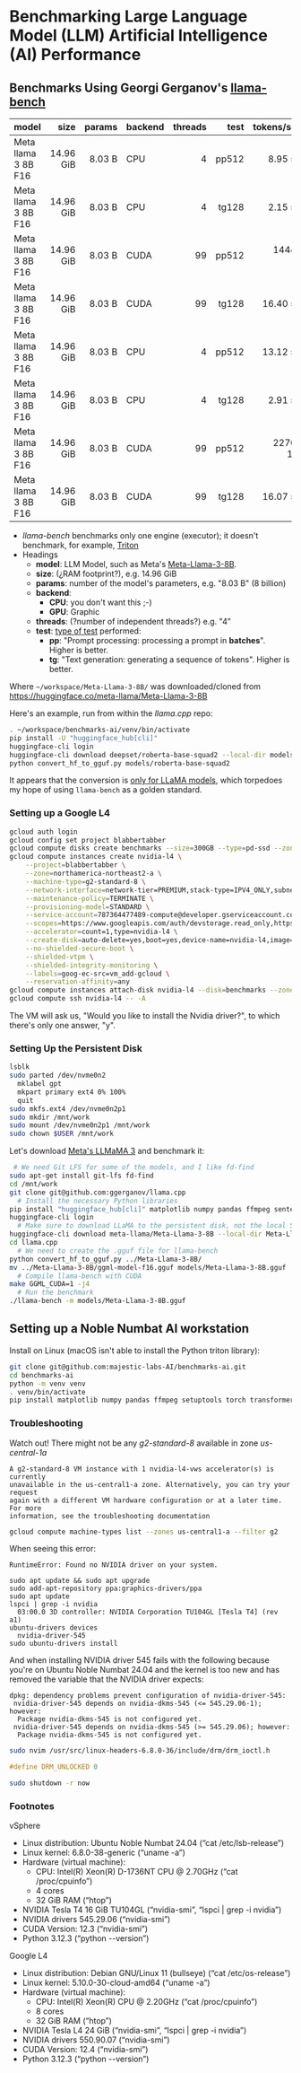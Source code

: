 # Benchmarking Large Language Model (LLM) Artificial Intelligence (AI) Performance

## Benchmarks Using Georgi Gerganov's [llama-bench](https://github.com/ggerganov/llama.cpp/tree/master/examples/llama-bench)

| model                          |       size |     params | backend    | threads |          test |    tokens/second |  notes |
| ------------------------------ | ---------: | ---------: | ---------- | ------: | ------------: | ---------------: | ------ |
| Meta llama 3 8B F16            |  14.96 GiB |     8.03 B | CPU        |       4 |         pp512 |      8.95 ± 0.99 | [vSphere](#vsphere) |
| Meta llama 3 8B F16            |  14.96 GiB |     8.03 B | CPU        |       4 |         tg128 |      2.15 ± 0.02 | [vSphere](#vsphere) |
| Meta llama 3 8B F16            |  14.96 GiB |     8.03 B | CUDA       |      99 |         pp512 |  1444.68 ± 60.51 | [vSphere](#vsphere) |
| Meta llama 3 8B F16            |  14.96 GiB |     8.03 B | CUDA       |      99 |         tg128 |     16.40 ± 0.04 | [vSphere](#vsphere) |
| Meta llama 3 8B F16            |  14.96 GiB |     8.03 B | CPU        |       4 |         pp512 |     13.12 ± 0.10 | [Google L4](#google_l4) |
| Meta llama 3 8B F16            |  14.96 GiB |     8.03 B | CPU        |       4 |         tg128 |      2.91 ± 0.01 | [Google L4](#google_l4) |
| Meta llama 3 8B F16            |  14.96 GiB |     8.03 B | CUDA       |      99 |         pp512 | 2270.05 ± 127.44 | [Google L4](#google_l4) |
| Meta llama 3 8B F16            |  14.96 GiB |     8.03 B | CUDA       |      99 |         tg128 |     16.07 ± 0.03 | [Google L4](#google_l4) |

- _llama-bench_ benchmarks only one engine (executor); it doesn't benchmark,
for example, [Triton](https://github.com/triton-lang/triton)
- Headings
  - **model**: LLM Model, such as Meta's [Meta-Llama-3-8B](https://huggingface.co/meta-llama/Meta-Llama-3-8B).
  - **size**: (¿RAM footprint?), e.g. 14.96 GiB
  - **params**: number of the model's parameters, e.g. "8.03 B" (8 billion)
  - **backend**:
    - **CPU**: you don't want this ;-)
    - **GPU**: Graphic
  - **threads**: (?number of independent threads?) e.g. "4"
  - **test**: [type of test](https://github.com/ggerganov/llama.cpp/tree/master/examples/llama-bench) performed:
    - **pp**: "Prompt processing: processing a prompt in **batches**". Higher is better.
    - **tg**: "Text generation: generating a sequence of tokens". Higher is better.


Where `~/workspace/Meta-Llama-3-8B/` was downloaded/cloned from
<https://huggingface.co/meta-llama/Meta-Llama-3-8B>

Here's an example, run from within the _llama.cpp_ repo:

```bash
. ~/workspace/benchmarks-ai/venv/bin/activate
pip install -U "huggingface_hub[cli]"
huggingface-cli login
huggingface-cli download deepset/roberta-base-squad2 --local-dir models/roberta-base-squad2
python convert_hf_to_gguf.py models/roberta-base-squad2
```

It appears that the conversion is [only for  LLaMA
models](https://github.com/ggerganov/llama.cpp/discussions/2948#discussioncomment-6925099),
which torpedoes my hope of using `llama-bench` as a golden standard.

### Setting up a Google L4

```bash
gcloud auth login
gcloud config set project blabbertabber
gcloud compute disks create benchmarks --size=300GB --type=pd-ssd --zone=northamerica-northeast2-a
gcloud compute instances create nvidia-l4 \
    --project=blabbertabber \
    --zone=northamerica-northeast2-a \
    --machine-type=g2-standard-8 \
    --network-interface=network-tier=PREMIUM,stack-type=IPV4_ONLY,subnet=default \
    --maintenance-policy=TERMINATE \
    --provisioning-model=STANDARD \
    --service-account=787364477489-compute@developer.gserviceaccount.com \
    --scopes=https://www.googleapis.com/auth/devstorage.read_only,https://www.googleapis.com/auth/logging.write,https://www.googleapis.com/auth/monitoring.write,https://www.googleapis.com/auth/service.management.readonly,https://www.googleapis.com/auth/servicecontrol,https://www.googleapis.com/auth/trace.append \
    --accelerator=count=1,type=nvidia-l4 \
    --create-disk=auto-delete=yes,boot=yes,device-name=nvidia-l4,image=projects/ml-images/global/images/c1-deeplearning-tf-2-16-cu123-v20240708-debian-11-py310,mode=rw,size=200,type=projects/blabbertabber/zones/northamerica-northeast2-c/diskTypes/pd-ssd \
    --no-shielded-secure-boot \
    --shielded-vtpm \
    --shielded-integrity-monitoring \
    --labels=goog-ec-src=vm_add-gcloud \
    --reservation-affinity=any
gcloud compute instances attach-disk nvidia-l4 --disk=benchmarks --zone=northamerica-northeast2-a
gcloud compute ssh nvidia-l4 -- -A
```

The VM will ask us, "Would you like to install the Nvidia driver?", to which there's only one answer, "y".

### Setting Up the Persistent Disk

```bash
lsblk
sudo parted /dev/nvme0n2
  mklabel gpt
  mkpart primary ext4 0% 100%
  quit
sudo mkfs.ext4 /dev/nvme0n2p1
sudo mkdir /mnt/work
sudo mount /dev/nvme0n2p1 /mnt/work
sudo chown $USER /mnt/work
```

Let's download [Meta's LLMaMA 3](https://huggingface.co/meta-llama/Meta-Llama-3-8B) and benchmark it:

```bash
 # We need Git LFS for some of the models, and I like fd-find
sudo apt-get install git-lfs fd-find
cd /mnt/work
git clone git@github.com:ggerganov/llama.cpp
  # Install the necessary Python libraries
pip install "huggingface_hub[cli]" matplotlib numpy pandas ffmpeg sentencepiece setuptools torch transformers triton
huggingface-cli login
  # Make sure to download LLaMA to the persistent disk, not the local SSD
huggingface-cli download meta-llama/Meta-Llama-3-8B --local-dir Meta-Llama-3-8B
cd llama.cpp
  # We need to create the .gguf file for llama-bench
python convert_hf_to_gguf.py ../Meta-Llama-3-8B/
mv ../Meta-Llama-3-8B/ggml-model-f16.gguf models/Meta-Llama-3-8B.gguf
  # Compile llama-bench with CUDA
make GGML_CUDA=1 -j4
  # Run the benchmark
./llama-bench -m models/Meta-Llama-3-8B.gguf
```


## Setting up a Noble Numbat AI workstation

Install on Linux (macOS isn't able to install the Python triton library):

```bash
git clone git@github.com:majestic-labs-AI/benchmarks-ai.git
cd benchmarks-ai
python -m venv venv
. venv/bin/activate
pip install matplotlib numpy pandas ffmpeg setuptools torch transformers triton
```

### Troubleshooting

Watch out! There might not be any _g2-standard-8_ available in zone _us-central-1a_

```
A g2-standard-8 VM instance with 1 nvidia-l4-vws accelerator(s) is currently
unavailable in the us-central1-a zone. Alternatively, you can try your request
again with a different VM hardware configuration or at a later time. For more
information, see the troubleshooting documentation
```

```bash
gcloud compute machine-types list --zones us-central1-a --filter g2
```

When seeing this error:

```
RuntimeError: Found no NVIDIA driver on your system.
```

```
sudo apt update && sudo apt upgrade
sudo add-apt-repository ppa:graphics-drivers/ppa
sudo apt update
lspci | grep -i nvidia
  03:00.0 3D controller: NVIDIA Corporation TU104GL [Tesla T4] (rev a1)
ubuntu-drivers devices
  nvidia-driver-545
sudo ubuntu-drivers install
```

And when installing NVIDIA driver 545 fails with the following because
you're on Ubuntu Noble Numbat 24.04 and the kernel is too new and has
removed the variable that the NVIDIA driver expects:

```
dpkg: dependency problems prevent configuration of nvidia-driver-545:
 nvidia-driver-545 depends on nvidia-dkms-545 (<= 545.29.06-1); however:
  Package nvidia-dkms-545 is not configured yet.
 nvidia-driver-545 depends on nvidia-dkms-545 (>= 545.29.06); however:
  Package nvidia-dkms-545 is not configured yet.
```

```bash
sudo nvim /usr/src/linux-headers-6.8.0-36/include/drm/drm_ioctl.h
```

```C
#define DRM_UNLOCKED 0
```

```bash
sudo shutdown -r now
```

### Footnotes

<a name="vsphere">vSphere</a>

- Linux distribution: Ubuntu Noble Numbat 24.04 (“cat /etc/lsb-release”)
- Linux kernel: 6.8.0-38-generic (“uname -a”)
- Hardware (virtual machine):
  - CPU: Intel(R) Xeon(R) D-1736NT CPU @ 2.70GHz (“cat /proc/cpuinfo”)
  - 4 cores
  - 32 GiB RAM (“htop”)
- NVIDIA Tesla T4 16 GiB TU104GL (“nvidia-smi”, “lspci | grep -i nvidia”)
- NVIDIA drivers 545.29.06 (“nvidia-smi”)
- CUDA Version: 12.3 (“nvidia-smi”)
- Python 3.12.3 (“python --version”)

<a name="google_l4">Google L4</a>

- Linux distribution: Debian GNU/Linux 11 (bullseye) (“cat /etc/os-release”)
- Linux kernel: 5.10.0-30-cloud-amd64 (“uname -a”)
- Hardware (virtual machine):
  - CPU: Intel(R) Xeon(R) CPU @ 2.20GHz (“cat /proc/cpuinfo”)
  - 8 cores
  - 32 GiB RAM (“htop”)
- NVIDIA Tesla L4 24 GiB (“nvidia-smi”, “lspci | grep -i nvidia”)
- NVIDIA drivers 550.90.07 (“nvidia-smi”)
- CUDA Version: 12.4 (“nvidia-smi”)
- Python 3.12.3 (“python --version”)


<!--
When I run my small `triton.py` code from the [tutorial](), I get the following error:

```
ModuleNotFoundError: No module named 'triton.language'; 'triton' is not a package
```

I think this was caused by `triton` version 3.0.0, but when I `pip install
triton` after I removed it I got version 2.3.1.

-->
